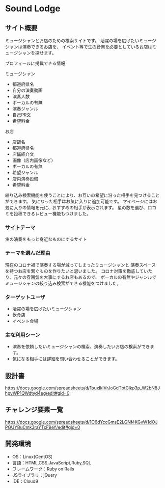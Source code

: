 # Sound Lodge

## サイト概要
ミュージシャンとお店のための検索サイトです。  活躍の場を広げたいミュージシャンは演奏できるお店を、
  イベント等で生の音楽を必要としているお店はミュージシャンを探せます。

プロフィールに掲載できる情報

ミュージシャン
* 都道府県名
* 自分の演奏動画
* 演奏人数
* ボーカルの有無
* 演奏ジャンル
* 自己PR文
* 希望料金

お店
* 店舗名
* 都道府県名
* 店舗紹介文
* 画像（店内画像など）
* ボーカルの有無
* 希望ジャンル
* 店内演奏設備
* 希望料金

絞り込み検索機能を使うことにより、お互いの希望に沿った相手を見つけることができます。
気になった相手はお気に入りに追加可能です。
マイページにはお気に入りの情報を元に、おすすめの相手が表示されます。
星の数を選び、口コミを投稿できるレビュー機能もつけました。

### サイトテーマ
生の演奏をもっと身近なものにするサイト


### テーマを選んだ理由
現在のコロナ禍で演奏する場が減ってしまったミュージシャンと
演奏スペースを持つお店を繋ぐものを作りたいと思いました。
コロナ対策を徹底していたり、元々の雰囲気を大事にするお店もあるので、
ボーカルの有無やジャンルでミュージシャンの絞り込み検索ができる機能をつけました。

### ターゲットユーザ
* 活躍の場を広げたいミュージシャン
* 飲食店
* イベント会場

### 主な利用シーン
* 演奏を依頼したいミュージシャンの検索、演奏したいお店の検索ができます。
* 気になる相手には詳細を問い合わせることができます。

## 設計書
https://docs.google.com/spreadsheets/d/1buxIklVrJoGdTbtClkp3p_W2bN8JhpvWP1QWdtyd4eg/edit#gid=0

## チャレンジ要素一覧
https://docs.google.com/spreadsheets/d/1O6dYccGmsE2LGNf4KGvW1dOJPGUYBuCmk3raYTxF9eY/edit#gid=0

## 開発環境
- OS：Linux(CentOS)
- 言語：HTML,CSS,JavaScript,Ruby,SQL
- フレームワーク：Ruby on Rails
- JSライブラリ：jQuery
- IDE：Cloud9
